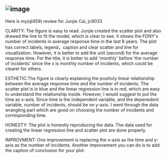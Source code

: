  
 ![image](FDNY_Response.png)
 ----------------------------
 Here is my(ql459) review for Junjie Cai, jc9033

CLARITY: The figure is easy to read. Junjie created the scatter plot and also drawed the line to fit the model, which is clear to see. It shows the FDNY's number of incidents in average response time in the last 8 years. The plot has correct labels, legend，caption and clear scatter and line for visualization. However, it is better to add the unit (second) for the average response time. For the title, it is better to add 'monthly' before 'the number of incidents' since the x is monthly number of incidents, which could be clearer for others.


ESTHETIC:The figure is clearly explaining the positivly linear relationship between the average response time and the number of incidents. The scatter plot is in blue and the linear regression line is in red, which are easy to understand the relationship inside. However, I would suggest to put the time as x-axis. Since time is the independent variable, and the depenedent variable, number of incidents, should be on y-axis. I went through the data wrangling part which are good on choosing the number of incidents and corresponding time.



HONESTY: The plot is honestly reproducing the data. The data used for creating the linear regression line and scatter plot are done properly.

IMPROVMENT: One improvement is replacing the x-axis as the time and y-axis as the number of incidents. Another improvement you can do is to add the caption of conclusion for your plot.
